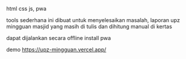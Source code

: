 html css js, pwa

tools sederhana ini dibuat untuk menyelesaikan masalah, laporan upz mingguan masjid yang masih di tulis dan dihitung manual di kertas

dapat dijalankan secara offline install pwa

demo
https://upz-mingguan.vercel.app/
